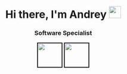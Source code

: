 <h1 align="center">Hi there, I'm Andrey</a> 
<img src="https://github.com/blackcater/blackcater/raw/main/images/Hi.gif" height="32"/></h1>
<div align="center">
<h3>Software Specialist</h3>
<img src="https://upload.wikimedia.org/wikipedia/commons/4/4c/Typescript_logo_2020.svg" border = "2" height="64"/>
<img src="https://w7.pngwing.com/pngs/53/626/png-transparent-raster-flag-of-poland-advertising-poland-miscellaneous-flag-rectangle.png" border = "2" height="64"/>
</div>
